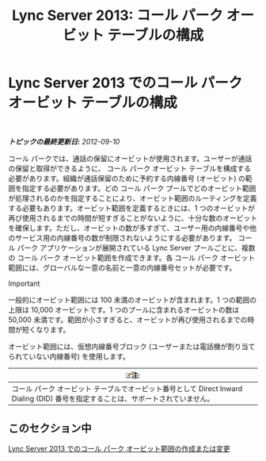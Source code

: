 ﻿---
title: 'Lync Server 2013: コール パーク オービット テーブルの構成'
TOCTitle: コール パーク オービット テーブルの構成
ms:assetid: e5cc0c19-7b2c-48e7-a21d-cfb23c842f0f
ms:mtpsurl: https://technet.microsoft.com/ja-jp/library/Gg399020(v=OCS.15)
ms:contentKeyID: 48273887
ms.date: 05/19/2016
mtps_version: v=OCS.15
ms.translationtype: HT
---

# Lync Server 2013 でのコール パーク オービット テーブルの構成

 

_**トピックの最終更新日:** 2012-09-10_

コール パークでは、通話の保留にオービットが使用されます。ユーザーが通話の保留と取得ができるように、 コール パーク オービット テーブルを構成する必要があります。組織が通話保留のために予約する内線番号 (オービット) の範囲を指定する必要があります。どの コール パーク プールでどのオービット範囲が処理されるのかを指定することにより、オービット範囲のルーティングを定義する必要もあります。オービット範囲を定義するときには、1 つのオービットが再び使用されるまでの時間が短すぎることがないように、十分な数のオービットを確保します。ただし、オービットの数が多すぎて、ユーザー用の内線番号や他のサービス用の内線番号の数が制限されないようにする必要があります。 コール パーク アプリケーションが展開されている Lync Server プールごとに、複数の コール パーク オービット範囲を作成できます。各 コール パーク オービット範囲には、グローバルな一意の名前と一意の内線番号セットが必要です。


> [!IMPORTANT]
> 一般的にオービット範囲には 100 未満のオービットが含まれます。1 つの範囲の上限は 10,000 オービットです。1 つのプールに含まれるオービットの数は 50,000 未満です。範囲が小さすぎると、オービットが再び使用されるまでの時間が短くなります。



オービット範囲には、仮想内線番号ブロック (ユーザーまたは電話機が割り当てられていない内線番号) を使用します。

<table>
<thead>
<tr class="header">
<th><img src="images/Gg412781.note(OCS.15).gif" title="note" alt="note" />注:</th>
</tr>
</thead>
<tbody>
<tr class="odd">
<td>コール パーク オービット テーブルでオービット番号として Direct Inward Dialing (DID) 番号を指定することは、サポートされていません。</td>
</tr>
</tbody>
</table>


## このセクション中

[Lync Server 2013 でのコール パーク オービット範囲の作成または変更](lync-server-2013-create-or-modify-a-call-park-orbit-range.md)

